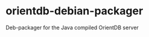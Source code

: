 orientdb-debian-packager
========================

Deb-packager for the Java compiled OrientDB server
